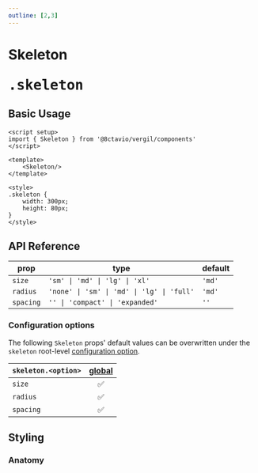 ```yaml
---
outline: [2,3]
---
```


# Skeleton <Badge><pre>.skeleton</pre></Badge>

<script setup>
import { Skeleton } from '@8ctavio/vergil/components'
</script>

## Basic Usage

```vue
<script setup>
import { Skeleton } from '@8ctavio/vergil/components'
</script>

<template>
    <Skeleton/>
</template>

<style>
.skeleton {
    width: 300px;
    height: 80px;
}
</style>
```
<Demo>
    <Skeleton/>
</Demo>

## API Reference

| prop | type | default |
| ---- | ---- | ------- |
| `size` | `'sm' \| 'md' \| 'lg' \| 'xl'` | `'md'` |
| `radius` | `'none' \| 'sm' \| 'md' \| 'lg' \| 'full'` | `'md'` |
| `spacing` | `'' \| 'compact' \| 'expanded'` | `''` |

### Configuration options

The following `Skeleton` props' default values can be overwritten under the `skeleton` root-level [configuration option](/configuration).

| `skeleton.<option>` | [global](/configuration#global-configuration) |
| -------------- | :---: |
| `size` | ✅ |
| `radius` | ✅ |
| `spacing` | ✅ |

## Styling

### Anatomy

<Demo>
    <Anatomy tag="div" classes="skeleton"/>
</Demo>

<style scoped>
.skeleton {
    width: 300px;
    height: 80px;
}
</style>